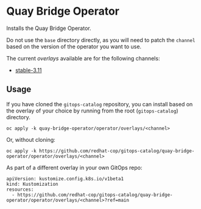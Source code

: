 # Quay Bridge Operator

Installs the Quay Bridge Operator.

Do not use the `base` directory directly, as you will need to patch the `channel` based on the version of the operator you want to use.

The current *overlays* available are for the following channels:
* [stable-3.11](overlays/stable-3.11)

## Usage

If you have cloned the `gitops-catalog` repository, you can install  based on the overlay of your choice by running from the root (`gitops-catalog`) directory.

```
oc apply -k quay-bridge-operator/operator/overlays/<channel>
```

Or, without cloning:

```
oc apply -k https://github.com/redhat-cop/gitops-catalog/quay-bridge-operator/operator/overlays/<channel>
```

As part of a different overlay in your own GitOps repo:

```
apiVersion: kustomize.config.k8s.io/v1beta1
kind: Kustomization
resources:
  - https://github.com/redhat-cop/gitops-catalog/quay-bridge-operator/operator/overlays/<channel>?ref=main
```